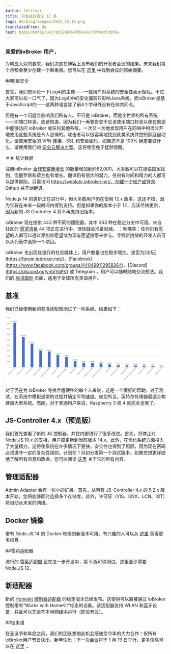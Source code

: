 ```yaml
---
Author: ldittmar
title: 开发社区会议 12 月
logo: de/blog/images/2021_12_15.png
translatedFrom: de
hash: bqKLLR60f5L/uwjYsKjE6KiwvFbDvwk/r6W4XzTzbhU=
---
```

### 亲爱的ioBroker 用户，
<!-- SOURCE: 925872 ### Liebe ioBroker Nutzer:innen, -->
为响应大众的要求，我们决定在博客上发布我们的开发者会议的结果。未来我们每个月都会至少创建一个新条目。您可以在 [这里](https://forum.iobroker.net/topic/49502/meeting-f%C3%BCr-iobroker-core-dev-admin-15-12-21-20-30) 中找到会议的原始摘要。
<!-- SOURCE: 722873 Auf vielfachen Wunsch haben wir beschlossen die Ergebnisse unseres Entwickler-Meetings hier im Blog publik zu machen. Künftig werden wir jedem Monat mindestens einen neuen Eintrag erstellen. Die originale Zusammenfassung des Meetings findet ihr §§LLLLL_0§§. -->

##网络安全
<!-- SOURCE: 761725 ## Sicherheit im Netz -->
首先，我们想评论一下Log4j的主题——一些用户对系统的安全性表示担忧。不过大家可以松一口气了，因为Log4j中的安全漏洞只影响Java系统，而ioBroker是基于JavaScript的——这两种语言除了前4个字母外没有任何共同点。
<!-- SOURCE: 535019 Erstmal möchten uns zum Theme Log4j äußern - einige User haben Bedenken zur Sicherheit des Systems geäußert. Ihr könnt aber alle aufatmen, denn die Sicherheitslücke bei Log4j betrifft nur Java Systeme und ioBroker basiert auf JavaScript - beide Sprachen haben nichts gemeinsam, außer die ersten 4 Buchstaben. -->

但是有一个问题会影响我们所有人。不只是 ioBroker，而是全世界的所有系统——即端口转发。应该知道，因为我们一再警告您不应该使用端口转发以便在旅途中能够访问 ioBroker 或任何其他系统。一次又一次地发现用户在网络中相当公开地使用这些系统是令人恐惧的。攻击者可以很容易地找到此类系统并控制家庭自动化。请使用安全的 VPN 连接、SSL 和安全密码，如果您不是 100% 确定要做什么，请使用我们的 [安全云解决方案](https://iobroker.pro/www/)。这将使您免于猛然惊醒。
<!-- SOURCE: 91768 Es gibt aber ein Problem, das uns alle betrifft. Nicht nur ioBroker, sondern alle Systeme weltweit - und zwar Portweiterleitungen. Es dürfte bekannt sein, denn wir warnen ja immer wieder davor, dass man keine Portweiterleitung nutzen soll, um ioBroker oder irgendwelche Systeme von unterwegs aus erreichen zu können. Mit Erschrecken muss man immer wieder feststellen, dass Anwender die Systeme ganz offen im Netz nutzen. Angreifer können solche Systeme sehr einfach finden und die Kontrolle der Hausautomatisierung übernehmen. Bitte nutzt eine gesicherte VPN Verbindung, SSL und sichere Passwörter und wenn ihr nicht 100%tig sicher seid was zu tun ist, dann benutze bitte unsere §§LLLLL_0§§. So bleibt euch ein böses Erwachen erspart. -->

＃＃ 统计数据
<!-- SOURCE: 559944 ## Statistiken -->
注册ioBroker [全球安装量增长](https://www.iobroker.net/#de/statistics) 的数量增加到约62,000。大多数可以在德语国家找到，但俄罗斯和荷兰也有增长。翻译仍有很大的潜力，任何有时间和精力的人都可以提供帮助。只需访问 https://weblate.iobroker.net/，创建一个帐户或登录 Github 并开始翻译。
<!-- SOURCE: 119072 Die Zahl der erfassten ioBroker §§LLLLL_0§§ auf rund 62.000 erhöht. Die meisten sind im deutschsprachigen Raum zu finden, aber auch Russland und Niederlande konnten zulegen. Bei den Übersetzungen ist noch ganz viel Potenzial und jeder der Lust und Zeit hat, kann hierbei unterstützen. Einfach auf https://weblate.iobroker.net/ gehen, einen Account erstellen oder sich per Github einloggen und mit der Übersetzung beginnen. -->

Node.js 14 的更新正在进行中，但大多数用户仍在使用 12.x 版本，这还不错，因为它将在未来一段时间内得到支持。但是如果你的版本小于 12，应该尽快更新，因为新的 JS Controller 4 将不再支持旧版本。
<!-- SOURCE: 301481 Das Update auf Node.js 14 schreitet voran, aber die meisten Anwender nutzen noch eine Version 12.x, was auch nicht so schlimm ist, denn diese wird auch noch einige Zeit unterstützt werden. Habt ihr aber eine Version kleiner 12, dann sollte diese demnächst aktualisiert werden, denn der neue JS-Controller 4, wird ältere Versionen nicht mehr unterstützen. -->

ioBroker 现在提供 443 种不同的适配器，其中 363 种在稳定分支中可用。来自社区的 [愿望清单](https://github.com/ioBroker/AdapterRequests) 44 项正在进行中，很快就会准备就绪。 ：咧嘴笑：任何仍有愿望的人都可以通过添加新愿望或为现有愿望投票来参与。寻找新挑战的开发人员可以从列表中选择一个项目。
<!-- SOURCE: 77685 IoBroker bietet inzwischen 443 verschiedene Adapter, wobei 363 davon im Stable Branch verfügbar sind. Aus der §§LLLLL_0§§ der Community sind 44 in Arbeit und bestimmt bald fertig. :grinning: Alle die noch Wünsche haben, können sich hier gerne beteiligen, indem man entweder neue Wünsche hinzufügt oder für vorhandene Wünsche abstimmt. Entwickler die eine neue Herausforderung suchen, können dann ein Projekt aus der Liste aussuchen. -->

ioBroker 也出现在流行的社交媒体上，用户数量也在稳步增加。是否为[论坛] (https://forum.iobroker.net/)、[Facebook] (https://www.facebook.com/groups/440499112958264)、[Discord] (https://discord.gg/vmVYqPV) 或 Telegram ，用户可以随时随地交流想法。我们的 [脸书国际](https://www.facebook.com/groups/iobrokerinternational) 页面，适用于全球所有英语用户。
<!-- SOURCE: 836925 Bei den beliebten sozialen Medien ist ioBroker ebenfalls vertreten und die Anzahl der User nimmt stetig zu. Ob §§LLLLL_0§§ Seite, für alle englischsprachige Nutzer weltweit. -->

## 基准
<!-- SOURCE: 759895 ## Benchmarks -->
我们已经使用新的基准适配器测试了一些系统，结果如下：
<!-- SOURCE: 155262 Mit dem neuen Benchmark Adapter haben wir einige Systeme getestet und das sind die Ergebnisse: -->

![基准](../images/2021_12_15_Benchmarks.PNG)
<!-- SOURCE: 284651 §§IIIII_0§§ -->

对于仍在为 ioBroker 寻找合适硬件的每个人来说，这是一个很好的帮助。对于测试，在系统中模拟通常的过程并确定平均速度。如您所见，英特尔处理器最适合构建超大型系统。然而，对于普通用户来说，Raspberry 3 或 4 就完全足够了。
<!-- SOURCE: 816615 Das ist eine gute Hilfestellung für alle die noch eine passende Hardware für ioBroker suchen. Für die Tests wurden übliche Prozesse im System nachgestellt und die Durchnittsgeschwindigkeit ermittelt. Wie man leicht erkennen kann, sind die Intel Prozessoren am Besten geeignet, um sehr große Systeme aufzubauen. Für den normalen User ist aber ein Raspberry 3 oder 4 völlig ausreichend. -->

## JS-Controller 4.x（预览版）
<!-- SOURCE: 874670 ## JS-Controller 4.x (Vorschau) -->
我们首先查看了新的 JS 控制器，并在内部进行了很多改进。首先，将停止对 Node.JS 10.x 的支持，用户应更新到当前版本 14.x。此外，在优化系统方面投入了大量精力，这将使系统在许多情况下更快。安全性也得到了照顾，因为现在密码必须遵守一定的复杂性规则。计划在 1 月初分发第一个测试版本。如果您想更详细地了解所有信息和改进，您可以阅读 [这里](https://github.com/ioBroker/ioBroker.js-controller/blob/master/CHANGELOG.md) 关于它的所有内容。
<!-- SOURCE: 315423 Wir haben einen ersten Blick auf den neuen JS-Controller geworfen und da wurde wieder einiges unter der Haube verbessert. Zum Ersten wird die Unterstützung von Node.JS 10.x eingestellt, und Anwender sollten auf eine aktuelle Version 14.x updaten. Des Weiteren wurde viel in die Optimierung des Systems gesteckt, was das System im vielen Fälle schneller machen wird. Für die Sicherheit wurde auch gesorgt, denn Passwörter müssen jetzt eine bestimmte Komplexitätsregel entsprechen. Es ist geplant bis Anfang Januar die erste Testversion zu verteilen. Wer alle Informationen und Verbesserungen detaillierter haben möchte, kann §§LLLLL_0§§ alles darüber lesen. -->

## 管理适配器
<!-- SOURCE: 352628 ## Admin Adapter -->
Admin Adapter 会有一些小的扩展。首先，从带有 JS-Controller 4.x 的 5.2.x 版本开始，您将能够同时选择多个存储库，此外，许可证（VIS、KNX、LCN、IOT）将自动从未来的网络。
<!-- SOURCE: 336284 Beim Admin Adapter wird es ein paar kleine Erweiterungen geben. Zum Ersten wird man, ab Version 5.2.x mit JS-Controller 4.x, mehrere Repositories gleichzeitig auswählen können und außerdem werden Lizenzen (VIS, KNX, LCN, IOT) künftig automatisch aus dem Netz geholt. -->

## Docker 镜像
<!-- SOURCE: 15527 ## Docker Image -->
带有 Node.JS 14 的 Docker 映像的新版本可用。有兴趣的人可以从 [这里](https://hub.docker.com/r/buanet/iobroker/) 获得更多信息。
<!-- SOURCE: 755504 Die neue Version des Docker Images mit Node.JS 14 steht zur Verfügung. Interessierte können §§LLLLL_0§§ weitere Informationen bekommen. -->

##雪莉适配器
<!-- SOURCE: 585145 ## Shelly Adapter -->
流行的 [雪莱适配器](https://github.com/iobroker-community-adapters/ioBroker.shelly) 正在进一步开发中，第 5 版可供测试。这里至少需要 Node.JS 12。
<!-- SOURCE: 540247 Der beliebte §§LLLLL_0§§ wird weiterentwickelt und steht in der Version 5 zum Testen bereit. Hier wird mindestens Node.JS 12 vorausgesetzt. -->

## 新适配器
<!-- SOURCE: 942453 ## Neue Adapter -->
新的 [Homekit 控制器适配器](https://github.com/Apollon77/ioBroker.homekit-controller) 的稳定版本已经发布。这使得可以直接通过 ioBroker 控制带有“Works with HomeKit”标志的设备。该适配器支持 WLAN 和蓝牙设备，并且可以完全在本地网络中运行（即没有云）。
<!-- SOURCE: 403152 Eine Stable Version des neuen §§LLLLL_0§§ wurde veröffentlicht. Damit ist es möglich Geräte mit dem Logo "works with HomeKit" direkt über ioBroker zu steuern. Der Adapter unterstützt sowohl WLAN- als auch Bluetooth Geräte und kann komplett im lokalen Netzwerk laufen (also ohne Cloud). -->

##结束语
<!-- SOURCE: 356298 ## Abschlussworte -->
在圣诞节和年底之前，我们的团队想借此机会感谢您今年的大力合作！祝所有ioBroker用户节日快乐，新年快乐！下一次会议将于 1 月 19 日举行。更多信息可以在 [这里](https://forum.iobroker.net/topic/50325/meeting-f%C3%BCr-iobroker-core-dev-admin-19-01-22-20-30) ...
<!-- SOURCE: 350528 Unser Team möchte vor den Weihnachtstagen und dem Jahresende die Gelegenheit nutzen, für die tolle Zusammenarbeit in diesem Jahr zu danken! Wir wünschen allen ioBroker Nutzern wunderschöne Feiertage und einen guten Rutsch in ein erfolgreiches nächstes Jahr! Das nächste Meeting wird turnusgemäß am 19. Januar stattfinden. Weitere Infos dazu findet ihr §§LLLLL_0§§... -->
